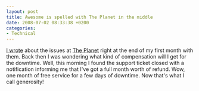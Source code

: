 ```yaml
---
layout: post
title: Awesome is spelled with The Planet in the middle
date: 2008-07-02 08:33:38 +0200
categories:
- Technical
---
```

<a href="http://www.rusiczki.net/blog/archives/2008/06/04/boom">I wrote</a> about the issues at <a href="http://www.theplanet.com">The Planet</a> right at the end of my first month with them. Back then I was wondering what kind of compensation will I get for the downtime. Well, this morning I found the support ticket closed with a notification informing me that I've got a full month worth of refund. Wow, one month of free service for a few days of downtime. Now that's what I call generosity!

